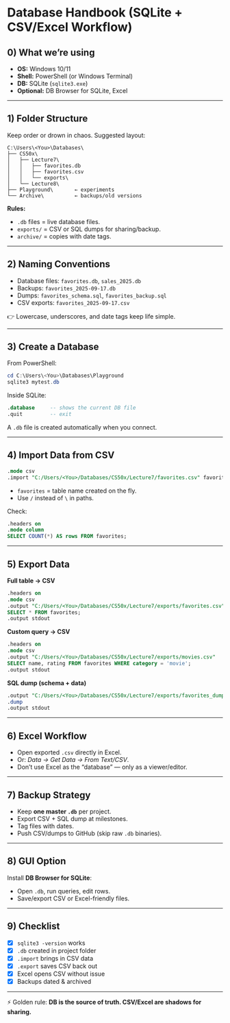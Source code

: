 # Database Handbook (SQLite + CSV/Excel Workflow)

## 0) What we’re using
- **OS:** Windows 10/11  
- **Shell:** PowerShell (or Windows Terminal)  
- **DB:** SQLite (`sqlite3.exe`)  
- **Optional:** DB Browser for SQLite, Excel  

---

## 1) Folder Structure
Keep order or drown in chaos. Suggested layout:

```
C:\Users\<You>\Databases\
├── CS50x\
│   ├── Lecture7\
│   │   ├── favorites.db
│   │   ├── favorites.csv
│   │   └── exports\
│   └── Lecture8\
├── Playground\       ← experiments
└── Archive\          ← backups/old versions
```

**Rules:**
- `.db` files = live database files.  
- `exports/` = CSV or SQL dumps for sharing/backup.  
- `archive/` = copies with date tags.  

---

## 2) Naming Conventions
- Database files: `favorites.db`, `sales_2025.db`  
- Backups: `favorites_2025-09-17.db`  
- Dumps: `favorites_schema.sql`, `favorites_backup.sql`  
- CSV exports: `favorites_2025-09-17.csv`  

👉 Lowercase, underscores, and date tags keep life simple.

---

## 3) Create a Database
From PowerShell:

```powershell
cd C:\Users\<You>\Databases\Playground
sqlite3 mytest.db
```

Inside SQLite:

```sql
.database     -- shows the current DB file
.quit         -- exit
```

A `.db` file is created automatically when you connect.

---

## 4) Import Data from CSV
```sql
.mode csv
.import "C:/Users/<You>/Databases/CS50x/Lecture7/favorites.csv" favorites
```

- `favorites` = table name created on the fly.  
- Use `/` instead of `\` in paths.  

Check:
```sql
.headers on
.mode column
SELECT COUNT(*) AS rows FROM favorites;
```

---

## 5) Export Data

**Full table → CSV**
```sql
.headers on
.mode csv
.output "C:/Users/<You>/Databases/CS50x/Lecture7/exports/favorites.csv"
SELECT * FROM favorites;
.output stdout
```

**Custom query → CSV**
```sql
.headers on
.mode csv
.output "C:/Users/<You>/Databases/CS50x/Lecture7/exports/movies.csv"
SELECT name, rating FROM favorites WHERE category = 'movie';
.output stdout
```

**SQL dump (schema + data)**
```sql
.output "C:/Users/<You>/Databases/CS50x/Lecture7/exports/favorites_dump.sql"
.dump
.output stdout
```

---

## 6) Excel Workflow
- Open exported `.csv` directly in Excel.  
- Or: *Data → Get Data → From Text/CSV*.  
- Don’t use Excel as the “database” — only as a viewer/editor.  

---

## 7) Backup Strategy
- Keep **one master `.db`** per project.  
- Export CSV + SQL dump at milestones.  
- Tag files with dates.  
- Push CSV/dumps to GitHub (skip raw `.db` binaries).  

---

## 8) GUI Option
Install **DB Browser for SQLite**:  
- Open `.db`, run queries, edit rows.  
- Save/export CSV or Excel-friendly files.  

---

## 9) Checklist
- [x] `sqlite3 -version` works  
- [x] `.db` created in project folder  
- [x] `.import` brings in CSV data  
- [x] `.export` saves CSV back out  
- [x] Excel opens CSV without issue  
- [x] Backups dated & archived  

---

⚡ Golden rule: **DB is the source of truth. CSV/Excel are shadows for sharing.**
